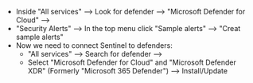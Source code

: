 * Inside "All services" --> Look for defender --> "Microsoft Defender for Cloud" -->
* "Security Alerts" --> In the top menu click "Sample alerts" --> "Creat sample alerts"
* Now we need to connect Sentinel to defenders:
  * "All services" --> Search for defender -->
  * Select "Microsoft Defender for Cloud" and "Microsoft Defender XDR" (Formerly "Microsoft 365 Defender") --> Install/Update
